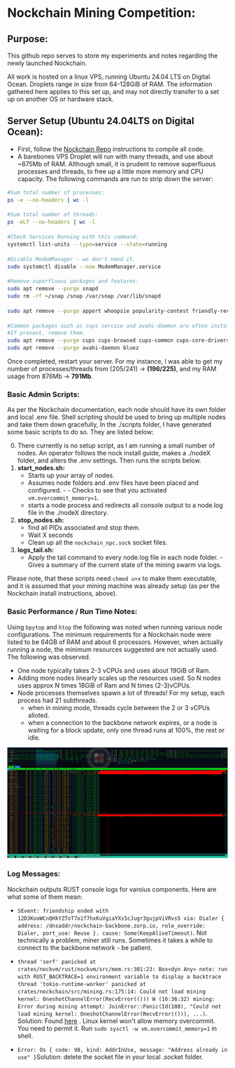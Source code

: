 # Nockchain Mining Competition:

## Purpose:

This github repo serves to store my experiments and notes regarding the newly launched Nockchain.

All work is hosted on a linux VPS, running Ubuntu 24.04 LTS on Digital Ocean. Droplets range in size from 64-128GiB of RAM.  The information gathered here applies to this set up, and may not directly transfer to a set up on another OS or hardware stack.

## Server Setup (Ubuntu 24.04LTS on Digital Ocean):

- First, follow the [Nockchain Repo](https://github.com/zorp-corp/nockchain/tree/master) instructions to compile all code.
- A barebones VPS Droplet will run with many threads, and use about ~875Mb of RAM. Although small, it is prudent to remove superfluous processes and threads, to free up a little more memory and CPU capacity. The following commands are run to strip down the server:

```sh
#Sum total number of processes:
ps -e --no-headers | wc -l

#Sum total number of threads:
ps -eLf --no-headers | wc -l

#Check Services Running with this command:
systemctl list-units --type=service --state=running

#Disable ModemManager - we don't need it.
sudo systemctl disable --now ModemManager.service

#Remove superfluous packages and features:
sudo apt remove --purge snapd
sudo rm -rf ~/snap /snap /var/snap /var/lib/snapd

sudo apt remove --purge apport whoopsie popularity-contest friendly-recovery

#Common packages such as cups service and avahi-daemon are often installed. 
#If present, remove them.
sudo apt remove --purge cups cups-browsed cups-common cups-core-drivers cups-daemon cups-client
sudo apt remove --purge avahi-daemon bluez

```

Once completed, restart your server.  For my instance, I was able to get my number of processes/threads from (205/241) $\longrightarrow$ **(196/225)**, and my RAM usage from 876Mb $\longrightarrow$ **791Mb**.

### Basic Admin Scripts:

As per the Nockchain documentation, each node should have its own folder and local .env file.  Shell scripting should be used to bring up multiple nodes and take them down gracefully, In the ./scripts folder, I have generated some basic scripts to do so. They are listed below:


0) There currently is no setup script, as I am running a small number of nodes. An operator follows the nock install guide, makes a ./nodeX folder, and alters the .env settings. Then runs the scripts below.
1) **start_nodes.sh:** 
    - Starts up your array of nodes. 
    - Assumes node folders and .env files have been placed and configured. - - Checks to see that you activated `vm.overcommit_memory=1`.
    - starts a node process and redirects all console output to a node.log file in the ./nodeX directory.
2) **stop_nodes.sh:** 
    - find all PIDs associated and stop them. 
    - Wait X seconds
    - Clean up all the `nockchain_npc.sock` socket files.
3) **logs_tail.sh:** 
    - Apply the tail command to every node.log file in each node folder. - Gives a summary of the current state of the mining swarm via logs.

Please note, that these scripts need `chmod u+x` to make them executable, and it is assumed that your mining machine was already setup (as per the Nockchain install instructions, above).






### Basic Performance / Run Time Notes:

Using `bpytop` and `htop` the following was noted when running various node configurations. The minimum requirements for a Nockchain node were listed to be 64GB of RAM and about 6 processors. However, when actually running a node, the minimum resources suggested are not actually used. The following was observed.

- One node typically takes 2-3 vCPUs and uses about 19GiB of Ram.
- Adding more nodes linearly scales up the resources used. So N nodes uses approx N times 18GiB of Ram and N times (2-3)vCPUs.
- Node processes themselves spawn a lot of threads! For my setup, each process had 21 subthreads.
    - when in mining mode, threads cycle between the 2 or 3 vCPUs alloted.
    - when a connection to the backbone network expires, or a node is waiting for a block update, only one thread runs at 100%, the rest or idle.

![htop image](./img/multi-thread.png)


### Log Messages:

Nockchain outputs RUST console logs for varoius components. Here are what some of them mean:

- ```SEvent: friendship ended with 12D3KooWCnQHkYZToT7o1f7hxKuVgiaYXs5cJugr3gujpViVRvs5 via: Dialer { address: /dnsaddr/nockchain-backbone.zorp.io, role_override: Dialer, port_use: Reuse }. cause: Some(KeepAliveTimeout)```. Not technically a problem, miner still runs. Sometimes it takes a while to connect to the backbone network - be patient.

- `thread 'serf' panicked at crates/nockvm/rust/nockvm/src/mem.rs:301:23: Box<dyn Any> note: run with RUST_BACKTRACE=1 environment variable to display a backtrace thread 'tokio-runtime-worker' panicked at crates/nockchain/src/mining.rs:175:14: Could not load mining kernel: OneshotChannelError(RecvError(())) W (16:36:32) mining: Error during mining attempt: JoinError::Panic(Id(108), "Could not load mining kernel: OneshotChannelError(RecvError(())), ...)`. Solution: Found [here](https://forum.nockchain.org/t/could-not-load-mining-kernel/526/13) . Linux kernel won't allow memory overcommit. You need to permit it. Run `sudo sysctl -w vm.overcommit_memory=1` in shell.


- `Error: Os { code: 98, kind: AddrInUse, message: "Address already in use" }`Solution: delete the socket file in your local .socket folder.






